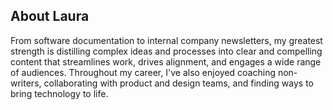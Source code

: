 ## About Laura

From software documentation to internal company newsletters, my greatest strength is distilling complex ideas and processes into clear and compelling content that streamlines work, drives alignment, and engages a wide range of audiences. Throughout my career, I've also enjoyed coaching non-writers, collaborating with product and design teams, and finding ways to bring technology to life. 
